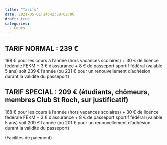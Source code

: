 ```yaml
---
title: "Tarifs"
date: 2021-05-01T14:42:58+02:00
draft: true
categories:
  - Cours
---
```


## TARIF NORMAL : 239 €

198 € pour les cours à l’année (hors vacances scolaires) + 30 € de licence fédérale FEKM + 3 € d’assurance + 8 € de passeport sportif fédéral (valable 5 ans) soit 239 € l’année (ou 231 € pour un renouvellement d’adhésion durant la validité du passeport)

## TARIF SPECIAL : 209 € (étudiants, chômeurs, membres Club St Roch, sur justificatif)

168 € pour les cours à l’année (hors vacances scolaires) + 30 € de licence fédérale FEKM + 3 € d’assurance + 8 € de passeport sportif fédéral (valable 5 ans) soit 209 € l’année (ou 201 € pour un renouvellement d’adhésion durant la validité du passeport)

(Facilités de paiement)
